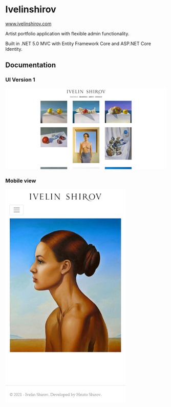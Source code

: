 # Ivelinshirov

www.ivelinshirov.com

Artist portfolio application with flexible admin functionality.

Built in .NET 5.0 MVC with Entity Framework Core and ASP.NET Core Identity.

## Documentation

### UI Version 1

<img src="./Documentation/Images/Ivelin Shirov - Paintings UI 1.png" width=900>

### Mobile view

<img src="./Documentation/Images/Ivelin Shirov - Mobile UI 1.png" width=375>
